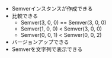 * Semverインスタンスが作成できる
* 比較できる
  * Semver(3, 0, 0) == Semver(3, 0, 0)
  * Semver(1, 0, 0) < Semver(3, 0, 0)
  * Semver(0, 0, 1) < Semver(0, 0, 2)
* バージョンアップできる
* Semverを文字列で表示できる

